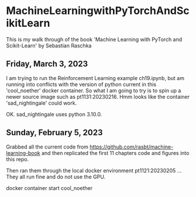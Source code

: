 # MachineLearningwithPyTorchAndScikitLearn
This is my walk through of the book 'Machine Learning with PyTorch and Scikit-Learn' by Sebastian Raschka



## Friday, March 3, 2023

I am trying to run the Reinforcement Learning example ch19.ipynb, but am running into conflicts with the version of python current in this 'cool_noether' docker container. So what I am going to try is to spin up a newer source image such as pt1131:20230216. Hmm looks like the container 'sad_nightingale' could work. 

OK. sad_nightingale uses python 3.10.0. 

## Sunday, February 5, 2023

Grabbed all the current code from https://github.com/rasbt/machine-learning-book 
and then replicated the first 11 chapters code and figures into this repo.

Then ran them through the local docker environment pt1121:20230205 ... They all run fine and do not use the GPU.

docker container start cool_noether